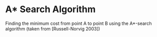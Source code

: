 # A* Search Algorithm
Finding the minimum cost from point A to point B using the A*-search algorithm (taken from [Russell-Norvig 2003])
